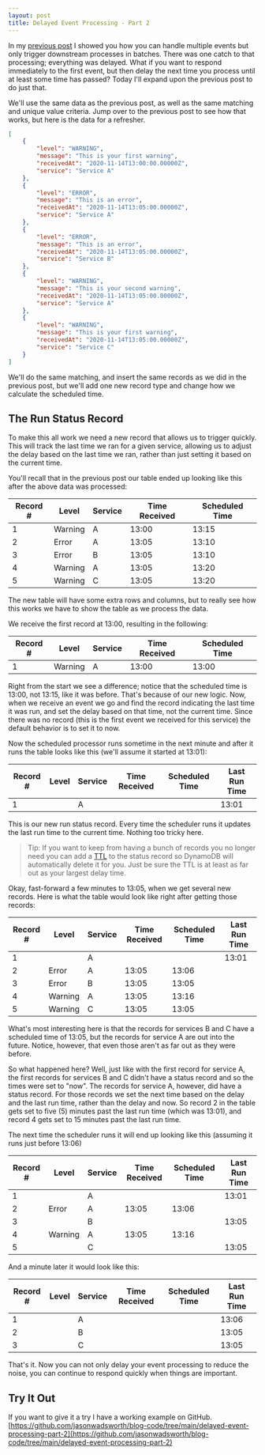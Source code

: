 ```yaml
---
layout: post
title: Delayed Event Processing - Part 2
---
```


In my [previous post](../delayed-event-processing-part-1) I showed you how you can handle multiple events but only trigger downstream processes in batches. There was one catch to that processing; everything was delayed. What if you want to respond immediately to the first event, but then delay the next time you process until at least some time has passed? Today I'll expand upon the previous post to do just that.

We'll use the same data as the previous post, as well as the same matching and unique value criteria. Jump over to the previous post to see how that works, but here is the data for a refresher.

```json
[
    {
        "level": "WARNING",
        "message": "This is your first warning",
        "receivedAt": "2020-11-14T13:00:00.00000Z",
        "service": "Service A"
    },
    {
        "level": "ERROR",
        "message": "This is an error",
        "receivedAt": "2020-11-14T13:05:00.00000Z",
        "service": "Service A"
    },
    {
        "level": "ERROR",
        "message": "This is an error",
        "receivedAt": "2020-11-14T13:05:00.00000Z",
        "service": "Service B"
    },
    {
        "level": "WARNING",
        "message": "This is your second warning",
        "receivedAt": "2020-11-14T13:05:00.00000Z",
        "service": "Service A"
    },
    {
        "level": "WARNING",
        "message": "This is your first warning",
        "receivedAt": "2020-11-14T13:05:00.00000Z",
        "service": "Service C"
    }
]
```

We'll do the same matching, and insert the same records as we did in the previous post, but we'll add one new record type and change how we calculate the scheduled time.

## The Run Status Record

To make this all work we need a new record that allows us to trigger quickly. This will track the last time we ran for a given service, allowing us to adjust the delay based on the last time we ran, rather than just setting it based on the current time.

You'll recall that in the previous post our table ended up looking like this after the above data was processed:

|Record #|Level  |Service|Time Received|Scheduled Time|
|--------|-------|-------|-------------|--------------|
|1       |Warning|A      |13:00        |13:15         |
|2       |Error  |A      |13:05        |13:10         |
|3       |Error  |B      |13:05        |13:10         |
|4       |Warning|A      |13:05        |13:20         |
|5       |Warning|C      |13:05        |13:20         |

The new table will have some extra rows and columns, but to really see how this works we have to show the table as we process the data.

We receive the first record at 13:00, resulting in the following:

|Record #|Level  |Service|Time Received|Scheduled Time|
|--------|-------|-------|-------------|--------------|
|1       |Warning|A      |13:00        |13:00         |

Right from the start we see a difference; notice that the scheduled time is 13:00, not 13:15, like it was before. That's because of our new logic. Now, when we receive an event we go and find the record indicating the last time it was run, and set the delay based on that time, not the current time. Since there was no record (this is the first event we received for this service) the default behavior is to set it to now.

Now the scheduled processor runs sometime in the next minute and after it runs the table looks like this (we'll assume it started at 13:01):

|Record #|Level  |Service|Time Received|Scheduled Time|Last Run Time|
|--------|-------|-------|-------------|--------------|------------|
|1       |       |A      |             |              |13:01|

This is our new run status record. Every time the scheduler runs it updates the last run time to the current time. Nothing too tricky here.

> Tip: If you want to keep from having a bunch of records you no longer need you can add a [TTL](https://docs.aws.amazon.com/amazondynamodb/latest/developerguide/TTL.html) to the status record so DynamoDB will automatically delete it for you. Just be sure the TTL is at least as far out as your largest delay time.

Okay, fast-forward a few minutes to 13:05, when we get several new records. Here is what the table would look like right after getting those records:

|Record #|Level  |Service|Time Received|Scheduled Time|Last Run Time|
|--------|-------|-------|-------------|--------------|------------|
|1       |       |A      |             |              |13:01|
|2       |Error  |A      |13:05        |13:06         |
|3       |Error  |B      |13:05        |13:05         |
|4       |Warning|A      |13:05        |13:16         |
|5       |Warning|C      |13:05        |13:05         |

What's most interesting here is that the records for services B and C have a scheduled time of 13:05, but the records for service A are out into the future. Notice, however, that even those aren't as far out as they were before.

So what happened here? Well, just like with the first record for service A, the first records for services B and C didn't have a status record and so the times were set to "now". The records for service A, however, did have a status record. For those records we set the next time based on the delay and the last run time, rather than the delay and now. So record 2 in the table gets set to five (5) minutes past the last run time (which was 13:01), and record 4 gets set to 15 minutes past the last run time.

The next time the scheduler runs it will end up looking like this (assuming it runs just before 13:06)

|Record #|Level  |Service|Time Received|Scheduled Time|Last Run Time|
|--------|-------|-------|-------------|--------------|------------|
|1       |       |A      |             |              |13:01|
|2       |Error  |A      |13:05        |13:06         |
|3       |       |B      |             |              |13:05|
|4       |Warning|A      |13:05        |13:16         |
|5       |       |C      |             |              |13:05|

And a minute later it would look like this:

|Record #|Level  |Service|Time Received|Scheduled Time|Last Run Time|
|--------|-------|-------|-------------|--------------|------------|
|1       |       |A      |             |              |13:06|
|2       |       |B      |             |              |13:05|
|3       |       |C      |             |              |13:05|

That's it. Now you can not only delay your event processing to reduce the noise, you can continue to respond quickly when things are important.

## Try It Out

If you want to give it a try I have a working example on GitHub. [https://github.com/jasonwadsworth/blog-code/tree/main/delayed-event-processing-part-2](https://github.com/jasonwadsworth/blog-code/tree/main/delayed-event-processing-part-2)
